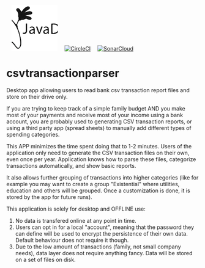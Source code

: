 &emsp;[![JavaDoc](docs/javadoc.png)](https://mariangolea.github.io/csvtransactionparser/)
&emsp;[![CircleCI](https://circleci.com/gh/mariangolea/csvtransactionparser/tree/master.svg?style=svg)](https://circleci.com/gh/mariangolea/csvtransactionparser/tree/master)
&emsp;[![SonarCloud](https://sonarcloud.io/api/project_badges/quality_gate?project=BankCsvParser%3ABankCsvParser)](https://sonarcloud.io/dashboard?id=BankCsvParser%3ABankCsvParser)


# csvtransactionparser
Desktop app allowing users to read bank csv transaction report files and store on their drive only.

If you are trying to keep track of a simple family budget AND you make most of your payments and receive most of your income using a bank account, you are probably used to generating CSV transaction reports, or using a third party app (spread sheets) to manually add different types of spending categories.

This APP minimizes the time spent doing that to 1-2 minutes. Users of the application only need to generate the CSV transaction files on their own, even once per year. Application knows how to parse these files, categorize transactions automatically, and show basic reports.

It also allows further grouping of transactions into higher categories (like for example you may want to create a group "Existential" where utilities,
education and others will be grouped. Once a customization is done, it is stored by the app for future runs).

This application is solely for desktop and OFFLINE use:
1. No data is transfered online at any point in time.
2. Users can opt in for a local "account", meaning that the password they can define will be used to encrypt the persistence of their own data. Default behaviour does not require it though.
3. Due to the low amount of transactions (family, not small company needs), data layer does not require anything fancy. Data will be stored on a set of files on disk.
